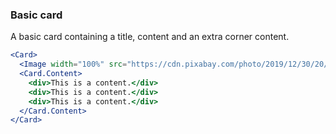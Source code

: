 <demo>

### Basic card

A basic card containing a title, content and an extra corner content. 

```jsx live
<Card>
  <Image width="100%" src="https://cdn.pixabay.com/photo/2019/12/30/20/35/snow-4730565__340.jpg"/>
  <Card.Content>
    <div>This is a content.</div>
    <div>This is a content.</div>
    <div>This is a content.</div>
  </Card.Content>
</Card>
```

</demo>
